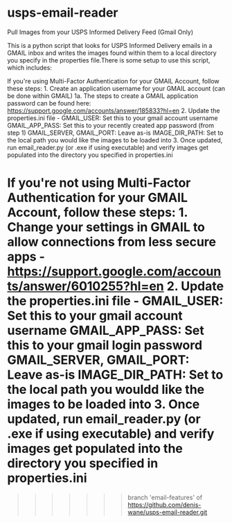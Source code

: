 # usps-email-reader
Pull Images from your USPS Informed Delivery Feed (Gmail Only)

This is a python script that looks for USPS Informed Delivery emails in a GMAIL inbox and writes the images found within them to a local directory you specify in the properties file.There is some setup to use this script, which includes:

If you're using Multi-Factor Authentication for your GMAIL Account, follow these steps:
	1.  Create an application username for your GMAIL account (can be done within GMAIL)
		1a. The steps to create a GMAIL application password can be found here:  https://support.google.com/accounts/answer/185833?hl=en 
	2. Update the properties.ini file - 
		GMAIL_USER: Set this to your gmail account username
		GMAIL_APP_PASS: Set this to your recently created app password (from step 1)
		GMAIL_SERVER, GMAIL_PORT: Leave as-is
		IMAGE_DIR_PATH: Set to the local path you would like the images to be loaded into
	3.  Once updated, run email_reader.py (or .exe if using executable) and verify images get populated into the directory you specified in properties.ini 
	
If you're not using Multi-Factor Authentication for your GMAIL Account, follow these steps:
	1. Change your settings in GMAIL to allow connections from less secure apps - https://support.google.com/accounts/answer/6010255?hl=en 
	2. Update the properties.ini file - 
		GMAIL_USER: Set this to your gmail account username
		GMAIL_APP_PASS: Set this to your gmail login password
		GMAIL_SERVER, GMAIL_PORT: Leave as-is
		IMAGE_DIR_PATH: Set to the local path you wouldd like the images to be loaded into
	3. Once updated, run email_reader.py (or .exe if using executable) and verify images get populated into the directory you specified in properties.ini 
=======
>>>>>>> branch 'email-features' of https://github.com/denis-wane/usps-email-reader.git
